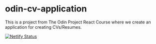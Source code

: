 # odin-cv-application
This is a project from The Odin Project React Course where we create an application for creating CVs/Resumes.

[![Netlify Status](https://api.netlify.com/api/v1/badges/33f79856-daa4-4225-988d-b330a9cd6dea/deploy-status)](https://app.netlify.com/sites/nimble-marzipan-5d8eb0/deploys)